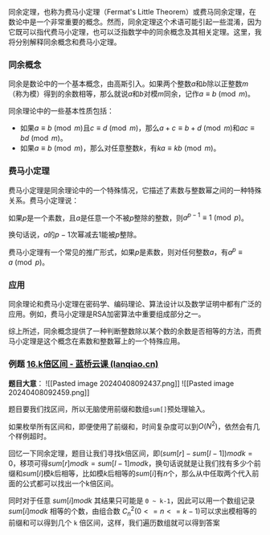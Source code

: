 同余定理，也称为费马小定理（Fermat's Little Theorem）或费马同余定理，在数论中是一个非常重要的概念。然而，同余定理这个术语可能引起一些混淆，因为它既可以指代费马小定理，也可以泛指数学中的同余概念及其相关定理。这里，我将分别解释同余概念和费马小定理。

### 同余概念

同余是数论中的一个基本概念，由高斯引入。如果两个整数$a$和$b$除以正整数$m$（称为模）得到的余数相等，那么就说$a$和$b$对模$m$同余，记作$a \equiv b \pmod{m}$。

同余理论中的一些基本性质包括：

- 如果$a \equiv b \pmod{m}$且$c \equiv d \pmod{m}$，那么$a+c \equiv b+d \pmod{m}$和$ac \equiv bd \pmod{m}$。
- 如果$a \equiv b \pmod{m}$，那么对任意整数$k$，有$ka \equiv kb \pmod{m}$。

### 费马小定理

费马小定理是同余理论中的一个特殊情况，它描述了素数与整数幂之间的一种特殊关系。费马小定理说：

如果$p$是一个素数，且$a$是任意一个不被$p$整除的整数，则$a^{p-1} \equiv 1 \pmod{p}$。

换句话说，$a$的$p-1$次幂减去$1$能被$p$整除。

费马小定理有一个常见的推广形式，如果$p$是素数，则对任何整数$a$，有$a^p \equiv a \pmod{p}$。

### 应用

同余理论和费马小定理在密码学、编码理论、算法设计以及数学证明中都有广泛的应用。例如，费马小定理是RSA加密算法中重要组成部分之一。

综上所述，同余概念提供了一种判断整数除以某个数的余数是否相等的方法，而费马小定理是这个概念在素数和整数幂上的一个特殊应用。

### 例题 [16.k倍区间 - 蓝桥云课 (lanqiao.cn)](https://www.lanqiao.cn/problems/97/learning/)

**题目大意**：
![[Pasted image 20240408092437.png]]
![[Pasted image 20240408092459.png]]

题目要我们找区间，所以无脑使用前缀和数组`sum[]`预处理输入。

如果枚举所有区间和，即便使用了前缀和，时间复杂度可以到$O(N^2)$，依然会有几个样例超时。

回忆一下同余定理，题目让我们寻找k倍区间，即$(sum[r]−sum[l−1])mod k = 0$，移项可得$sum[r]modk=sum[l−1]modk$，换句话说就是让我们找有多少个前缀和$sum[i]$模$k$后相等，比如模$k$后相等的$sum[i]$有$n$个，那么从中任取两个代入前面的公式都可以找出一个k倍区间。

同时对于任意 $sum[i]modk$ 其结果只可能是 `0 ~ k-1`，因此可以用一个数组记录 $sum[i]modk$ 相等的个数，由组合数 $C_{n}^{2}(0 <= n <= k-1)$可以求出模相等的前缀和可以得到几个 `k` 倍区间，这样，我们遍历数组就可以得到答案